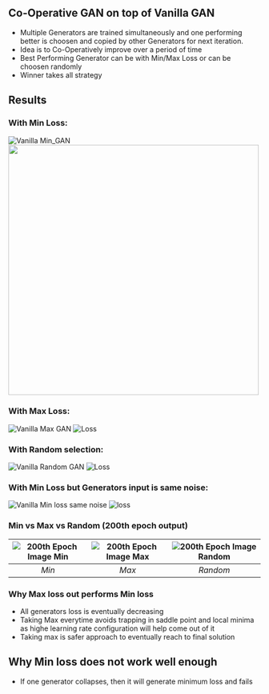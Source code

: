## Co-Operative GAN on top of Vanilla GAN
  * Multiple Generators are trained simultaneously and one performing better is choosen and copied by other Generators for next iteration.
  * Idea is to Co-Operatively improve over a period of time
  * Best Performing Generator can be with Min/Max Loss or can be choosen randomly
  * Winner takes all strategy
 
## Results
  ### With Min Loss:
![Vanilla Min_GAN](https://github.com/bhushan23/GAN/blob/master/Co-Operative-GAN/Min/Min_Multiple_Gens.gif)
<img src="https://github.com/bhushan23/GAN/blob/master/Co-Operative-GAN/Min/Vanilla%20GAN%20LossLoss_Plot_Vanilla_GAN_200.png" width="500">
  ### With Max Loss:
![Vanilla Max GAN](https://github.com/bhushan23/GAN/blob/master/Co-Operative-GAN/Max/Max_Multiple_Gens.gif)
![Loss](https://github.com/bhushan23/GAN/blob/master/Co-Operative-GAN/Max/Loss_Plot_Vanilla_Max_Co-Operative_GAN_200.png)
  ### With Random selection:
![Vanilla Random GAN](https://github.com/bhushan23/GAN/blob/master/Co-Operative-GAN/Random/Random_Multiple_Gens.gif)
![Loss](https://github.com/bhushan23/GAN/blob/master/Co-Operative-GAN/Random/Loss_Plot_Vanilla_Random_Co-Operative_GAN_200.png)
  ### With Min Loss but Generators input is same noise:
![Vanilla Min loss same noise](https://github.com/bhushan23/GAN/blob/master/Co-Operative-GAN/Min_D_Once/Min_Multiple_Gens.gif)
![loss](https://github.com/bhushan23/GAN/blob/master/Co-Operative-GAN/Min_D_Once/Loss_Plot_Vanilla_Min_Same_Noise_Co-Operative_GAN_200.png)
  ### Min vs Max vs Random (200th epoch output)
|![200th Epoch Image Min](https://github.com/bhushan23/GAN/blob/master/Co-Operative-GAN/Min/genImg/image_199.png)|![200th Epoch Image Max](https://github.com/bhushan23/GAN/blob/master/Co-Operative-GAN/Max/genImg/image_199.png)|![200th Epoch Image Random](https://github.com/bhushan23/GAN/blob/master/Co-Operative-GAN/Random/genImg/image_199.png)|
|:---:|:---:|:---:|
|*Min*|*Max*|*Random*|

  ### Why Max loss out performs Min loss
  * All generators loss is eventually decreasing
  * Taking Max everytime avoids trapping in saddle point and local minima as highe learning rate configuration will help come out of it
  * Taking max is safer approach to eventually reach to final solution
  
  ## Why Min loss does not work well enough
  * If one generator collapses, then it will generate minimum loss and fails
 
 
  
